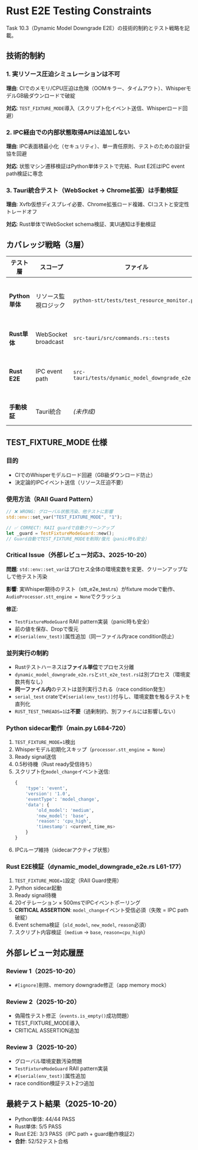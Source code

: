 # Rust E2E Testing Constraints

Task 10.3（Dynamic Model Downgrade E2E）の技術的制約とテスト戦略を記載。

## 技術的制約

### 1. 実リソース圧迫シミュレーションは不可

**理由**: CIでのメモリ/CPU圧迫は危険（OOMキラー、タイムアウト）、WhisperモデルGB級ダウンロードで破綻

**対応**: `TEST_FIXTURE_MODE`導入（スクリプト化イベント送信、Whisperロード回避）

### 2. IPC経由での内部状態取得APIは追加しない

**理由**: IPC表面積最小化（セキュリティ）、単一責任原則、テストのための設計妥協を回避

**対応**: 状態マシン遷移検証はPython単体テストで完結、Rust E2EはIPC event path検証に専念

### 3. Tauri統合テスト（WebSocket → Chrome拡張）は手動検証

**理由**: Xvfb仮想ディスプレイ必要、Chrome拡張ロード複雑、CIコストと安定性トレードオフ

**対応**: Rust単体でWebSocket schema検証、実UI通知は手動検証

## カバレッジ戦略（3層）

| テスト層 | スコープ | ファイル | カバー項目 |
|---------|---------|---------|-----------|
| **Python単体** | リソース監視ロジック | `python-stt/tests/test_resource_monitor.py` | CPU/メモリ閾値、Debounce（60秒）、状態マシン、回復カウンタ、5レベルモデル選択 |
| **Rust単体** | WebSocket broadcast | `src-tauri/src/commands.rs::tests` | model_changeイベントschema検証、必須フィールド |
| **Rust E2E** | IPC event path | `src-tauri/tests/dynamic_model_downgrade_e2e.rs` | Python → Rust IPC通信、TEST_FIXTURE_MODEイベント受信、schema準拠 |
| **手動検証** | Tauri統合 | _(未作成)_ | WebSocket → Chrome拡張通知、UI更新 |

## TEST_FIXTURE_MODE 仕様

### 目的
- CIでのWhisperモデルロード回避（GB級ダウンロード防止）
- 決定論的IPCイベント送信（リソース圧迫不要）

### 使用方法（RAII Guard Pattern）

```rust
// ❌ WRONG: グローバル状態汚染、他テストに影響
std::env::set_var("TEST_FIXTURE_MODE", "1");

// ✅ CORRECT: RAII guardで自動クリーンアップ
let _guard = TestFixtureModeGuard::new();
// Guard自動でTEST_FIXTURE_MODEを削除/復元（panic時も安全）
```

### Critical Issue（外部レビュー対応3、2025-10-20）

**問題**: `std::env::set_var`はプロセス全体の環境変数を変更、クリーンアップなしで他テスト汚染

**影響**: 実Whisper期待のテスト（stt_e2e_test.rs）がfixture modeで動作、`AudioProcessor.stt_engine = None`でクラッシュ

**修正**:
- `TestFixtureModeGuard` RAII pattern実装（panic時も安全）
- 前の値を保存、Dropで復元
- `#[serial(env_test)]`属性追加（同一ファイル内race condition防止）

### 並列実行の制約

- Rustテストハーネスは**ファイル単位**でプロセス分離
- `dynamic_model_downgrade_e2e.rs`と`stt_e2e_test.rs`は別プロセス（環境変数共有なし）
- **同一ファイル内**のテストは並列実行される（race condition発生）
- `serial_test` crateで`#[serial(env_test)]`付与し、環境変数を触るテストを直列化
- `RUST_TEST_THREADS=1`は**不要**（過剰制約、別ファイルには影響しない）

### Python sidecar動作（main.py L684-720）

1. `TEST_FIXTURE_MODE=1`検出
2. Whisperモデル初期化スキップ（`processor.stt_engine = None`）
3. Ready signal送信
4. 0.5秒待機（Rust ready受信待ち）
5. スクリプト化`model_change`イベント送信:
   ```python
   {
       'type': 'event',
       'version': '1.0',
       'eventType': 'model_change',
       'data': {
           'old_model': 'medium',
           'new_model': 'base',
           'reason': 'cpu_high',
           'timestamp': <current_time_ms>
       }
   }
   ```
6. IPCループ維持（sidecarアクティブ状態）

### Rust E2E検証（dynamic_model_downgrade_e2e.rs L61-177）

1. `TEST_FIXTURE_MODE=1`設定（RAII Guard使用）
2. Python sidecar起動
3. Ready signal待機
4. 20イテレーション × 500msでIPCイベントポーリング
5. **CRITICAL ASSERTION**: `model_change`イベント受信必須（失敗 = IPC path破綻）
6. Event schema検証（`old_model`, `new_model`, `reason`必須）
7. スクリプト内容検証（`medium` → `base`, `reason=cpu_high`）

## 外部レビュー対応履歴

### Review 1（2025-10-20）
- `#[ignore]`削除、memory downgrade修正（app memory mock）

### Review 2（2025-10-20）
- 偽陽性テスト修正（`events.is_empty()`成功問題）
- TEST_FIXTURE_MODE導入
- CRITICAL ASSERTION追加

### Review 3（2025-10-20）
- グローバル環境変数汚染問題
- `TestFixtureModeGuard` RAII pattern実装
- `#[serial(env_test)]`属性追加
- race condition検証テスト2つ追加

## 最終テスト結果（2025-10-20）

- Python単体: 44/44 PASS
- Rust単体: 5/5 PASS
- Rust E2E: 3/3 PASS（IPC path + guard動作検証2）
- **合計**: 52/52テスト合格
